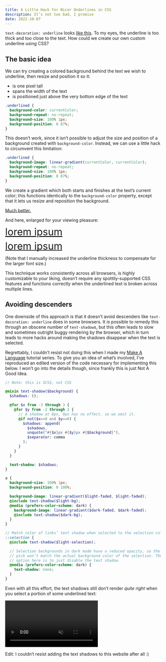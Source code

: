 ```yaml
---
title: A Little Hack for Nicer Underlines in CSS
description: It’s not too bad, I promise
date: 2022-10-07
---
```


`text-decoration: underline` looks <span style="text-decoration: underline">like this</span>.
To my eyes, the underline is too thick
and too close to the text.
How could we create our own custom underline using CSS?

## The basic idea

We can try creating a colored background
behind the text we wish to underline,
then resize and position it so it:

- is one pixel tall
- spans the width of the text
- is positioned just above the very bottom edge of the text

```css
.underlined {
  background-color: currentColor;
  background-repeat: no-repeat;
  background-size: 100% 1px;
  background-position: 0 87%;
}
```

This doesn’t work, since it isn’t possible
to adjust the size and position
of a background created with `background-color`.
Instead, we can use a little hack
to circumvent this limitation:

```css
.underlined {
  background-image: linear-gradient(currentColor, currentColor);
  background-repeat: no-repeat;
  background-size: 100% 1px;
  background-position: 0 87%;
}
```

We create a gradient which both starts and finishes
at the text’s current color;
this functions identically to the `background-color` property,
except that it lets us resize and reposition the background.

<span style="background-image: linear-gradient(currentColor, currentColor); background-size: 100% 1px; background-repeat: no-repeat; background-position: 0 87%">Much better.</span>

And here, enlarged for your viewing pleasure:

<span style="font-size: 2rem; line-height: 1; text-decoration: underline">lorem ipsum</span>

<span style="font-size: 2rem; line-height: 1; background-image: linear-gradient(currentColor, currentColor); background-size: 100% 2px; background-repeat: no-repeat; background-position: 0 87%">lorem ipsum</span>

(Note that I manually increased the underline thickness
to compensate for the larger font size.)

This technique works consistently across all browsers,
is highly customizable to your liking,
doesn’t require any spottily-supported CSS features
and functions correctly when the underlined text
is broken across multiple lines.

## Avoiding descenders

One downside of this approach
is that it doesn’t avoid descenders
like `text-decoration: underline` does in some browsers.
It _is_ possible to remedy this
through an obscene number of `text-shadow`s,
but this often leads to slow and sometimes outright buggy
rendering by the browser,
which in turn leads to more hacks around making
the shadows disappear when the text is selected.

Regrettably, I couldn’t resist not doing this
when I made my
[Make A Language](https://lunacookies.github.io/lang) tutorial series.
To give you an idea of what’s involved,
I’ve reproduced an edited version of the code
necessary for implementing this below.
I won’t go into the details though,
since frankly this is just Not A Good Idea.

```scss
// Note: this is SCSS, not CSS

@mixin text-shadow($background) {
  $shadows: ();

  @for $x from -3 through 3 {
    @for $y from -2 through 2 {
      // A shadow at 0px, 0px has no effect, so we omit it.
      @if not($x==0 and $y==0) {
        $shadows: append(
          $shadows,
          unquote("#{$x}px #{$y}px #{$background}"),
          $separator: comma
        );
      }
    }
  }

  text-shadow: $shadows;
}

a {
  background-size: 100% 1px;
  background-position: 0 100%;

  background-image: linear-gradient($light-faded, $light-faded);
  @include text-shadow($light-bg);
  @media (prefers-color-scheme: dark) {
    background-image: linear-gradient($dark-faded, $dark-faded);
    @include text-shadow($dark-bg);
  }
}

// Match color of links’ text shadow when selected to the selection color.
::selection {
  @include text-shadow($light-selection);

  // Selection backgrounds in dark mode have a reduced opacity, so the color we
  // pick won’t match the actual background color of the selection. The best
  // option here is to just disable the text shadow.
  @media (prefers-color-scheme: dark) {
    text-shadow: none;
  }
}
```

Even with all this effort,
the text shadows still don’t render _quite right_
when you select a portion of some underlined text:

<video autoplay muted loop playsinline src="/text-shadows.mp4">
</video>

Edit: I couldn’t resist adding the text shadows to this website
after all :)
